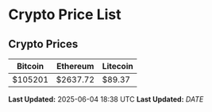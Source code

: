 # Crypto Price List

## Crypto Prices
| Bitcoin | Ethereum | Litecoin |
| ------- | -------- | -------- |
| $105201 | $2637.72 | $89.37 |
**Last Updated:** 2025-06-04 18:38 UTC
**Last Updated:** $DATE$
